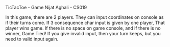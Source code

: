 TicTacToe - Game
Nijat Aghali - CS019

In this game, there are 2 players. They can input coordinates on console as if their turns come.
If 3 consequence char input is given by one player, That player wins game.
If there is no space on game console, and if there is no winner, Game Tied!
If you give invalid input, then your turn keeps, but you need to valid input again.
